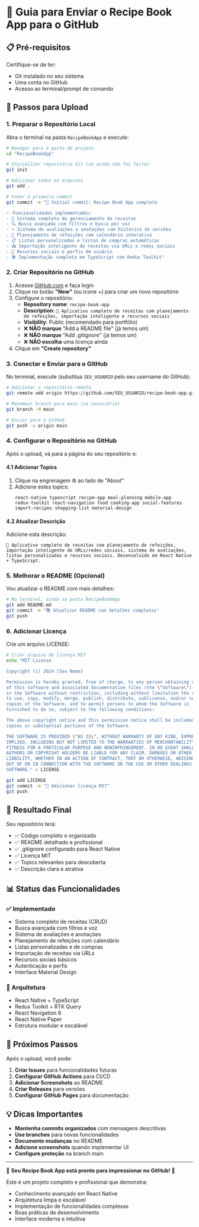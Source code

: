 # 🚀 Guia para Enviar o Recipe Book App para o GitHub

## 📋 Pré-requisitos

Certifique-se de ter:
- Git instalado no seu sistema
- Uma conta no GitHub
- Acesso ao terminal/prompt de comando

## 🎯 Passos para Upload

### 1. Preparar o Repositório Local

Abra o terminal na pasta `RecipeBookApp` e execute:

```bash
# Navegar para a pasta do projeto
cd "RecipeBookApp"

# Inicializar repositório Git (se ainda não foi feito)
git init

# Adicionar todos os arquivos
git add .

# Fazer o primeiro commit
git commit -m "🎉 Initial commit: Recipe Book App completo

✨ Funcionalidades implementadas:
- 📱 Sistema completo de gerenciamento de receitas
- 🔍 Busca avançada com filtros e busca por voz
- ⭐ Sistema de avaliações e anotações com histórico de versões
- 📅 Planejamento de refeições com calendário interativo
- 📋 Listas personalizadas e listas de compras automáticas
- 📥 Importação inteligente de receitas via URLs e redes sociais
- 👥 Recursos sociais e perfis de usuário
- 🛠️ Implementação completa em TypeScript com Redux Toolkit"
```

### 2. Criar Repositório no GitHub

1. Acesse [GitHub.com](https://github.com) e faça login
2. Clique no botão **"New"** (ou ícone +) para criar um novo repositório
3. Configure o repositório:
   - **Repository name**: `recipe-book-app`
   - **Description**: `📱 Aplicativo completo de receitas com planejamento de refeições, importação inteligente e recursos sociais`
   - **Visibility**: Public (recomendado para portfólio)
   - ❌ **NÃO marque** "Add a README file" (já temos um)
   - ❌ **NÃO marque** "Add .gitignore" (já temos um)
   - ❌ **NÃO escolha** uma licença ainda
4. Clique em **"Create repository"**

### 3. Conectar e Enviar para o GitHub

No terminal, execute (substitua `SEU_USUARIO` pelo seu username do GitHub):

```bash
# Adicionar o repositório remoto
git remote add origin https://github.com/SEU_USUARIO/recipe-book-app.git

# Renomear branch para main (se necessário)
git branch -M main

# Enviar para o GitHub
git push -u origin main
```

### 4. Configurar o Repositório no GitHub

Após o upload, vá para a página do seu repositório e:

#### 4.1 Adicionar Topics
1. Clique na engrenagem ⚙️ ao lado de "About"
2. Adicione estes topics:
   ```
   react-native typescript recipe-app meal-planning mobile-app
   redux-toolkit react-navigation food cooking-app social-features
   import-recipes shopping-list material-design
   ```

#### 4.2 Atualizar Descrição
Adicione esta descrição:
```
📱 Aplicativo completo de receitas com planejamento de refeições, importação inteligente de URLs/redes sociais, sistema de avaliações, listas personalizadas e recursos sociais. Desenvolvido em React Native + TypeScript.
```

### 5. Melhorar o README (Opcional)

Vou atualizar o README com mais detalhes:

```bash
# No terminal, ainda na pasta RecipeBookApp
git add README.md
git commit -m "📚 Atualizar README com detalhes completos"
git push
```

### 6. Adicionar Licença

Crie um arquivo LICENSE:

```bash
# Criar arquivo de licença MIT
echo "MIT License

Copyright (c) 2024 [Seu Nome]

Permission is hereby granted, free of charge, to any person obtaining a copy
of this software and associated documentation files (the \"Software\"), to deal
in the Software without restriction, including without limitation the rights
to use, copy, modify, merge, publish, distribute, sublicense, and/or sell
copies of the Software, and to permit persons to whom the Software is
furnished to do so, subject to the following conditions:

The above copyright notice and this permission notice shall be included in all
copies or substantial portions of the Software.

THE SOFTWARE IS PROVIDED \"AS IS\", WITHOUT WARRANTY OF ANY KIND, EXPRESS OR
IMPLIED, INCLUDING BUT NOT LIMITED TO THE WARRANTIES OF MERCHANTABILITY,
FITNESS FOR A PARTICULAR PURPOSE AND NONINFRINGEMENT. IN NO EVENT SHALL THE
AUTHORS OR COPYRIGHT HOLDERS BE LIABLE FOR ANY CLAIM, DAMAGES OR OTHER
LIABILITY, WHETHER IN AN ACTION OF CONTRACT, TORT OR OTHERWISE, ARISING FROM,
OUT OF OR IN CONNECTION WITH THE SOFTWARE OR THE USE OR OTHER DEALINGS IN THE
SOFTWARE." > LICENSE

git add LICENSE
git commit -m "📄 Adicionar licença MIT"
git push
```

## 🎉 Resultado Final

Seu repositório terá:
- ✅ Código completo e organizado
- ✅ README detalhado e profissional
- ✅ .gitignore configurado para React Native
- ✅ Licença MIT
- ✅ Topics relevantes para descoberta
- ✅ Descrição clara e atrativa

## 📊 Status das Funcionalidades

### ✅ Implementado
- Sistema completo de receitas (CRUD)
- Busca avançada com filtros e voz
- Sistema de avaliações e anotações
- Planejamento de refeições com calendário
- Listas personalizadas e de compras
- Importação de receitas via URLs
- Recursos sociais básicos
- Autenticação e perfis
- Interface Material Design

### 🔄 Arquitetura
- React Native + TypeScript
- Redux Toolkit + RTK Query
- React Navigation 6
- React Native Paper
- Estrutura modular e escalável

## 🚀 Próximos Passos

Após o upload, você pode:
1. **Criar Issues** para funcionalidades futuras
2. **Configurar GitHub Actions** para CI/CD
3. **Adicionar Screenshots** ao README
4. **Criar Releases** para versões
5. **Configurar GitHub Pages** para documentação

## 💡 Dicas Importantes

- **Mantenha commits organizados** com mensagens descritivas
- **Use branches** para novas funcionalidades
- **Documente mudanças** no README
- **Adicione screenshots** quando implementar UI
- **Configure proteção** na branch main

---

🎯 **Seu Recipe Book App está pronto para impressionar no GitHub!** 🎯

Este é um projeto completo e profissional que demonstra:
- Conhecimento avançado em React Native
- Arquitetura limpa e escalável
- Implementação de funcionalidades complexas
- Boas práticas de desenvolvimento
- Interface moderna e intuitiva